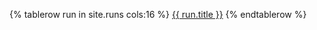 <table width="100%">

{% tablerow run in site.runs cols:16 %}
<a href="{{ run.url | relative_url }}">{{ run.title }}</a>
{% endtablerow %}

</table>
